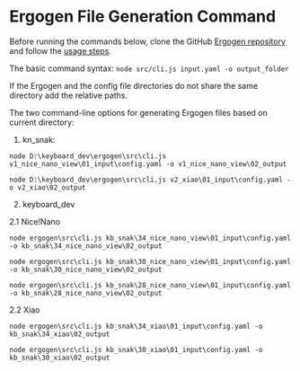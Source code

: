 # Ergogen File Generation Command

Before running the commands below, clone the GitHub [Ergogen repository](https://github.com/ergogen/ergogen) and follow the [usage steps](https://docs.ergogen.xyz/usage).

The basic command syntax: `node src/cli.js input.yaml -o output_folder`

If the Ergogen and the config file directories do not share the same directory add the relative paths.

The two command-line options for generating Ergogen files based on current directory:

1. kn_snak:

```node
node D:\keyboard_dev\ergogen\src\cli.js v1_nice_nano_view\01_input\config.yaml -o v1_nice_nano_view\02_output

node D:\keyboard_dev\ergogen\src\cli.js v2_xiao\01_input\config.yaml -o v2_xiao\02_output
```

2. keyboard_dev

2.1 Nice!Nano

```node
node ergogen\src\cli.js kb_snak\34_nice_nano_view\01_input\config.yaml -o kb_snak\34_nice_nano_view\02_output

node ergogen\src\cli.js kb_snak\30_nice_nano_view\01_input\config.yaml -o kb_snak\30_nice_nano_view\02_output

node ergogen\src\cli.js kb_snak\28_nice_nano_view\01_input\config.yaml -o kb_snak\28_nice_nano_view\02_output
```

2.2 Xiao

```node
node ergogen\src\cli.js kb_snak\34_xiao\01_input\config.yaml -o kb_snak\34_xiao\02_output

node ergogen\src\cli.js kb_snak\30_xiao\01_input\config.yaml -o kb_snak\30_xiao\02_output
```